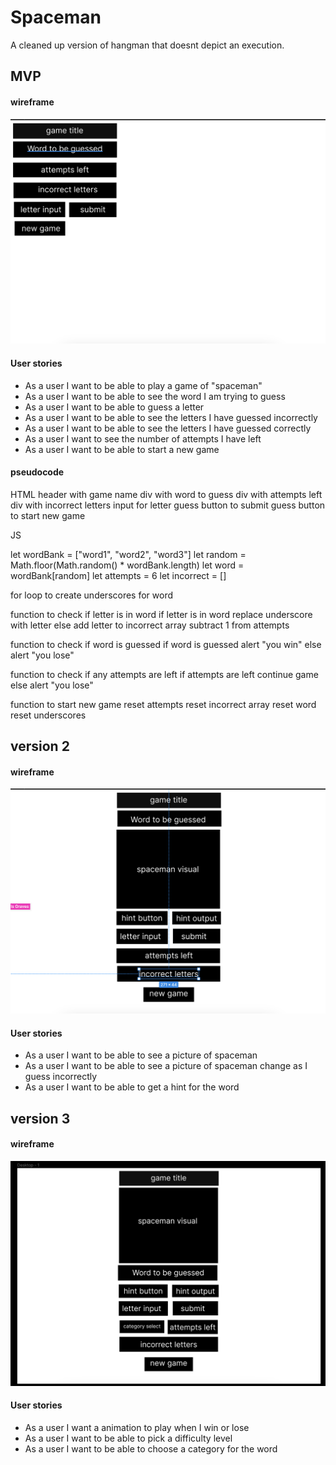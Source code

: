 # Spaceman

A cleaned up version of hangman that doesnt depict an execution.

## MVP

#### wireframe

![mvp wireframe](mvp.png)

#### User stories

- As a user I want to be able to play a game of "spaceman"
- As a user I want to be able to see the word I am trying to guess
- As a user I want to be able to guess a letter
- As a user I want to be able to see the letters I have guessed incorrectly
- As a user I want to be able to see the letters I have guessed correctly
- As a user I want to see the number of attempts I have left
- As a user I want to be able to start a new game

#### pseudocode

HTML 
header with game name
div with word to guess
div with attempts left
div with incorrect letters
input for letter guess
button to submit guess
button to start new game


JS

let wordBank = ["word1", "word2", "word3"]
let random = Math.floor(Math.random() * wordBank.length)
let word = wordBank[random]
let attempts = 6
let incorrect = []

for loop to create underscores for word

function to check if letter is in word
if letter is in word
    replace underscore with letter
else
    add letter to incorrect array
    subtract 1 from attempts

function to check if word is guessed
if word is guessed
    alert "you win"
else
    alert "you lose"

function to check if any attempts are left
if attempts are left
    continue game
else
    alert "you lose"

function to start new game
reset attempts
reset incorrect array
reset word
reset underscores

## version 2

#### wireframe

![version 2 wireframe](ver2.png)

#### User stories

- As a user I want to be able to see a picture of spaceman
- As a user I want to be able to see a picture of spaceman change as I guess incorrectly
- As a user I want to be able to get a hint for the word

## version 3

#### wireframe

![version 3 wireframe](ver3.png)

#### User stories

- As a user I want a animation to play when I win or lose
- As a user I want to be able to pick a difficulty level
- As a user I want to be able to choose a category for the word